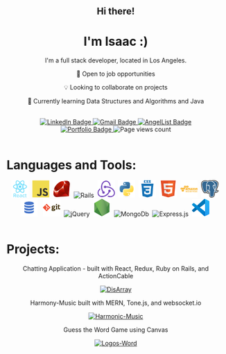 <!--
**isaac-yoon/isaac-yoon** is a ✨ _special_ ✨ repository because its `README.md` (this file) appears on your GitHub profile.

Here are some ideas to get you started:

- 🔭 I’m currently working on ...
- 🌱 I’m currently learning ...
- 👯 I’m looking to collaborate on ...
- 🤔 I’m looking for help with ...
- 💬 Ask me about ...
- 📫 How to reach me: ...
- 😄 Pronouns: ...
- ⚡ Fun fact: ...
-->


<!-- <div id="header" align="center">

</div> -->
<div id="bio" align="center" >
  <h2> Hi there! </h2>
  <h1> I'm Isaac :)</h1>
  <div>
    <p> I'm a full stack developer, located in Los Angeles.</p>
    <p>👋 Open to job opportunities</p>
    <p>💡 Looking to collaborate on projects</p>
    <p>🌱 Currently learning Data Structures and Algorithms and Java</p>
  </div>
<br/>
</div>
<div align="center">
  <div>
</div>
   <a href="https://www.linkedin.com/in/lucidlaughter/" target="_blank" >
    <img height="26" src="https://img.shields.io/badge/LinkedIn-blue?style=for-the-badge&logo=linkedin&logoColor=white" alt="LinkedIn Badge"/>
  </a>
  <a href="mailto:iyoon22@gmail.com" target="_blank" >
    <img height="26px" src="https://img.shields.io/badge/gmail-%23D14836.svg?&style=for-the-badge&logo=gmail&logoColor=white" alt="Gmail Badge" />
  </a>
  <a href="https://angel.co/u/isaac-yoon-22" target="_blank" >
    <img height="26px" src="https://img.shields.io/badge/AngelList-b6b9b9?style=for-the-badge&logo=AngelList&logoColor=black" alt="AngelList Badge"/>
  </a>
<!--   
  <a href="https://developers.google.com/profile/u/" target="_blank" >
    <img height="26px" src="https://img.shields.io/badge/google-4285F4?style=for-the-badge&logo=google&logoColor=white" alt="Google Developer Badge"/>
  </a> 
-->
</div>
<div  id="bio" align="center" >
  <a href="https://isaac-yoon.github.io" target="_blank" >
    <img height="26px" src="https://img.shields.io/badge/Portfolio-%23000000.svg?style=for-the-badge&logo=firefox&logoColor=#FF7139" alt="Portfolio Badge"/>
  </a>
  <img height="26px" src="https://komarev.com/ghpvc/?username=isaac-yoon&style=flat-square&color=brightgreen" alt="Page views count"/>
</div>

<br/>
<div align="left" ><h1>Languages and Tools:</h1></div>
<div align="center">
  <img src="https://github.com/devicons/devicon/blob/master/icons/react/react-original-wordmark.svg" title="React" alt="React" width="40" height="40"/>&nbsp;
  <img src="https://github.com/devicons/devicon/blob/master/icons/javascript/javascript-original.svg" title="JavaScript" alt="JavaScript" width="40" height="40"/>&nbsp;
  <img src="https://github.com/devicons/devicon/blob/master/icons/ruby/ruby-original.svg" title="Ruby" alt="Ruby" width="40" height="40"/>&nbsp;
  <img src="https://cdn.jsdelivr.net/gh/devicons/devicon/icons/rails/rails-plain.svg" title="Rails" alt="Rails" width="40" height="40"/>&nbsp;
  <img src="https://github.com/devicons/devicon/blob/master/icons/redux/redux-original.svg" title="Redux" alt="Redux " width="40" height="40"/>&nbsp;
  <img src="https://github.com/devicons/devicon/blob/master/icons/python/python-original.svg" title="Python" alt="Python" width="40" height="40"/>&nbsp;
  <img src="https://github.com/devicons/devicon/blob/master/icons/css3/css3-plain-wordmark.svg"  title="CSS3" alt="CSS" width="40" height="40"/>&nbsp;
  <img src="https://github.com/devicons/devicon/blob/master/icons/html5/html5-original.svg" title="HTML5" alt="HTML5" width="40" height="40"/>&nbsp;
  <img src="https://github.com/devicons/devicon/blob/master/icons/amazonwebservices/amazonwebservices-plain-wordmark.svg" title="AWS" alt="AWS" width="40" height="40"/>&nbsp;
  <img src="https://raw.githubusercontent.com/github/explore/80688e429a7d4ef2fca1e82350fe8e3517d3494d/topics/postgresql/postgresql.png" title="PosgreSQL" alt="postgreSQL" width="40" height="40"/>&nbsp;
  <img src="https://raw.githubusercontent.com/github/explore/80688e429a7d4ef2fca1e82350fe8e3517d3494d/topics/sql/sql.png" title="SQL" alt="SQL" width="40" height="40"/>
  &nbsp;
  <img src="https://raw.githubusercontent.com/github/explore/80688e429a7d4ef2fca1e82350fe8e3517d3494d/topics/git/git.png" title="Git" alt="Git" width="40" height="40" />&nbsp;
  <img src="https://cdn.jsdelivr.net/gh/devicons/devicon/icons/jquery/jquery-plain.svg" title="jQuery" alt="jQuery" width="40" height="40"/>&nbsp;
  <img src="https://raw.githubusercontent.com/github/explore/80688e429a7d4ef2fca1e82350fe8e3517d3494d/topics/nodejs/nodejs.png" title="Node.js" alt="Node.js" width="40" height="40" />&nbsp;
  <img src="https://cdn.jsdelivr.net/gh/devicons/devicon/icons/mongodb/mongodb-plain-wordmark.svg" title="MongoDB" alt="MongoDb" width="40" height="40"/>&nbsp;
  <img src="https://cdn.jsdelivr.net/gh/devicons/devicon/icons/express/express-original.svg" title="Express.js" alt="Express.js" width="40" height="40"/>&nbsp;
  <img src="https://raw.githubusercontent.com/github/explore/80688e429a7d4ef2fca1e82350fe8e3517d3494d/topics/visual-studio-code/visual-studio-code.png" title="Visual Studio Code" alt="Visual Studio Code" width="40" height="40"/>&nbsp;
</div>

<br/>
<div align="left" ><h1>Projects:</h1></div>
<div  id="projects" align="center" >
  <div>
    <div>
      <p>Chatting Application - built with React, Redux, Ruby on Rails, and ActionCable</p>
      <a href="https://disarray.herokuapp.com/" >
        <img src="" title="" alt="DisArray" width="" />
      </a>
    </div>
  </div>
  <div>
    <div>
      <p>Harmony-Music built with MERN, Tone.js, and websocket.io</p>
      <a href="https://harmonic-music.herokuapp.com/#/" >
        <img src="" title="" alt="Harmonic-Music" width=""/>
      </a>
    </div>
  </div>
  <div>
    <p>Guess the Word Game using Canvas</p>
    <a href="https://logosword.herokuapp.com" >
      <img src="" title="" alt="Logos-Word" width="" />
    </a>
  </div>
</div>
